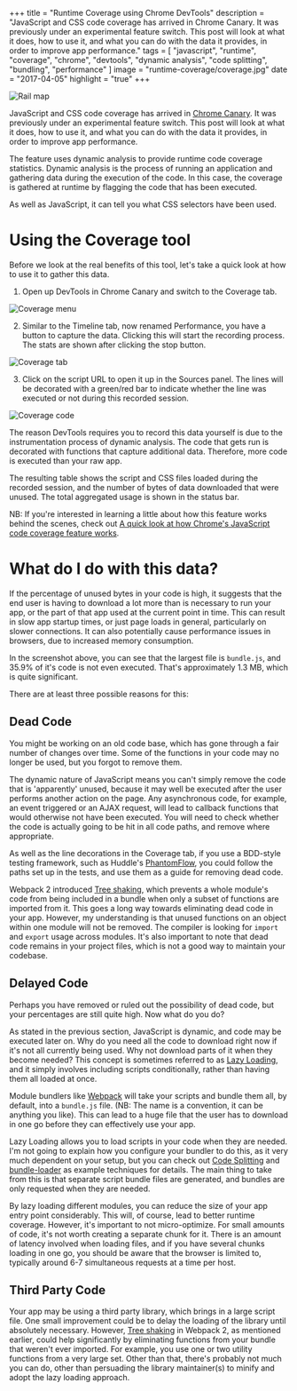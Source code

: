 +++
title = "Runtime Coverage using Chrome DevTools"
description = "JavaScript and CSS code coverage has arrived in Chrome Canary. It was previously under an experimental feature switch. This post will look at what it does, how to use it, and what you can do with the data it provides, in order to improve app performance."
tags = [
    "javascript",
    "runtime",
    "coverage",
    "chrome",
    "devtools",
    "dynamic analysis",
    "code splitting",
    "bundling",
    "performance"
]
image = "runtime-coverage/coverage.jpg"
date = "2017-04-05"
highlight = "true"
+++

![Rail map](/img/blog/runtime-coverage/coverage.jpg)

JavaScript and CSS code coverage has arrived in [Chrome Canary](https://www.google.co.uk/chrome/browser/canary.html). It was previously under an experimental feature switch. This post will look at what it does, how to use it, and what you can do with the data it provides, in order to improve app performance.

The feature uses dynamic analysis to provide runtime code coverage statistics. Dynamic analysis is the process of running an application and gathering data during the execution of the code. In this case, the coverage is gathered at runtime by flagging the code that has been executed.

As well as JavaScript, it can tell you what CSS selectors have been used. 

# Using the Coverage tool

Before we look at the real benefits of this tool, let's take a quick look at how to use it to gather this data. 

1. Open up DevTools in Chrome Canary and switch to the Coverage tab.

 ![Coverage menu](/img/blog/runtime-coverage/menu.png)

2. Similar to the Timeline tab, now renamed Performance, you have a button to capture the data. Clicking this will start the recording process. The stats are shown after clicking the stop button.

 ![Coverage tab](/img/blog/runtime-coverage/tab.png)

3. Click on the script URL to open it up in the Sources panel. The lines will be decorated with a green/red bar to indicate whether the line was executed or not during this recorded session.

![Coverage code](/img/blog/runtime-coverage/code.png)

The reason DevTools requires you to record this data yourself is due to the instrumentation process of dynamic analysis. The code that gets run is decorated with functions that capture additional data. Therefore, more code is executed than your raw app.

The resulting table shows the script and CSS files loaded during the recorded session, and the number of bytes of data downloaded that were unused. The total aggregated usage is shown in the status bar. 

NB: If you're interested in learning a little about how this feature works behind the scenes, check out [A quick look at how Chrome's JavaScript code coverage feature works](http://www.mattzeunert.com/2017/03/29/how-does-chrome-code-coverage-work.html).

# What do I do with this data?

If the percentage of unused bytes in your code is high, it suggests that the end user is having to download a lot more than is necessary to run your app, or the part of that app used at the current point in time. This can result in slow app startup times, or just page loads in general, particularly on slower connections. It can also potentially cause performance issues in browsers, due to increased memory consumption.

In the screenshot above, you can see that the largest file is `bundle.js`, and 35.9% of it's code is not even executed. That's approximately 1.3 MB, which is quite significant.

There are at least three possible reasons for this: 

## Dead Code
You might be working on an old code base, which has gone through a fair number of changes over time. Some of the functions in your code may no longer be used, but you forgot to remove them.

The dynamic nature of JavaScript means you can't simply remove the code that is 'apparently' unused, because it may well be executed after the user performs another action on the page. Any asynchronous code, for example, an event triggered or an AJAX request, will lead to callback functions that would otherwise not have been executed. You will need to check whether the code is actually going to be hit in all code paths, and remove where appropriate.

As well as the line decorations in the Coverage tab, if you use a BDD-style testing framework, such as Huddle's [PhantomFlow](https://github.com/Huddle/PhantomFlow), you could follow the paths set up in the tests, and use them as a guide for removing dead code.

Webpack 2 introduced [Tree shaking](https://webpack.js.org/guides/tree-shaking/), which prevents a whole module's code from being included in a bundle when only a subset of functions are imported from it. This goes a long way towards eliminating dead code in your app. However, my understanding is that unused functions on an object within one module will not be removed. The compiler is looking for `import` and `export` usage across modules. It's also important to note that dead code remains in your project files, which is not a good way to maintain your codebase.

## Delayed Code
Perhaps you have removed or ruled out the possibility of dead code, but your percentages are still quite high. Now what do you do? 

As stated in the previous section, JavaScript is dynamic, and code may be executed later on. Why do you need all the code to download right now if it's not all currently being used. Why not download parts of it when they become needed? This concept is sometimes referred to as [Lazy Loading](https://en.wikipedia.org/wiki/Lazy_loading), and it simply involves including scripts conditionally, rather than having them all loaded at once.

Module bundlers like [Webpack](https://webpack.js.org/) will take your scripts and bundle them all, by default, into a `bundle.js` file. (NB: The name is a convention, it can be anything you like). This can lead to a huge file that the user has to download in one go before they can effectively use your app.

Lazy Loading allows you to load scripts in your code when they are needed. I'm not going to explain how you configure your bundler to do this, as it very much dependent on your setup, but you can check out [Code Splitting](https://webpack.js.org/guides/code-splitting/) and [bundle-loader](https://github.com/webpack-contrib/bundle-loader) as example techniques for details. The main thing to take from this is that separate script bundle files are generated, and bundles are only requested when they are needed.

By lazy loading different modules, you can reduce the size of your app entry point considerably. This will, of course, lead to better runtime coverage. However, it's important to not micro-optimize. For small amounts of code, it's not worth creating a separate chunk for it. There is an amount of latency involved when loading files, and if you have several chunks loading in one go, you should be aware that the browser is limited to, typically around 6-7 simultaneous requests at a time per host. 

## Third Party Code
Your app may be using a third party library, which brings in a large script file. One small improvement could be to delay the loading of the library until absolutely necessary. However, [Tree shaking](https://webpack.js.org/guides/tree-shaking/) in Webpack 2, as mentioned earlier, could help significantly by eliminating functions from your bundle that weren't ever imported. For example, you use one or two utility functions from a very large set. Other than that, there's probably not much you can do, other than persuading the library maintainer(s) to minify and adopt the lazy loading approach.